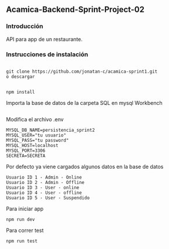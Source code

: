 ## Acamica-Backend-Sprint-Project-02

### Introducción

API para app de un restaurante.

### Instrucciones de instalación

```

git clone https://github.com/jonatan-c/acamica-sprint1.git
o descargar


npm install

```

Importa la base de datos de la carpeta SQL en mysql Workbench

```

```

Modifica el archivo .env

```
MYSQL_DB_NAME=persistencia_sprint2
MYSQL_USER="tu usuario"
MYSQL_PASS="tu password"
MYSQL_HOST=localhost
MYSQL_PORT=3306
SECRETA=SECRETA
```

Por defecto ya viene cargados algunos datos en la base de datos

```
Usuario ID 1 - Admin - Online
Usuario ID 2 - Admin - Offline
Usuario ID 3 - User - online
Usuario ID 4 - User - offline
Usuario ID 5 - User - Suspendido
```

Para iniciar app

```
npm run dev
```

Para correr test

```
npm run test
```
